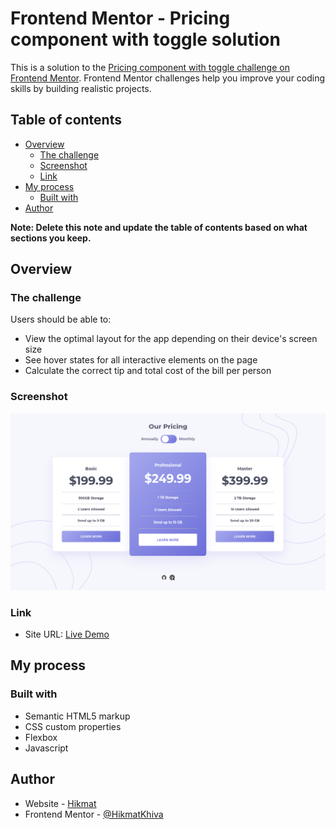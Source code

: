 # Frontend Mentor - Pricing component with toggle solution

This is a solution to the [Pricing component with toggle challenge on Frontend Mentor](https://www.frontendmentor.io/challenges/pricing-component-with-toggle-8vPwRMIC). Frontend Mentor challenges help you improve your coding skills by building realistic projects. 
## Table of contents

- [Overview](#overview)
  - [The challenge](#the-challenge)
  - [Screenshot](#screenshot)
  - [Link](#link)
- [My process](#my-process)
  - [Built with](#built-with)
- [Author](#author)

**Note: Delete this note and update the table of contents based on what sections you keep.**

## Overview

### The challenge

Users should be able to:

- View the optimal layout for the app depending on their device's screen size
- See hover states for all interactive elements on the page
- Calculate the correct tip and total cost of the bill per person

### Screenshot

![](./screenshot/screenshot.png)


### Link

- Site URL: [Live Demo]()

## My process

### Built with

- Semantic HTML5 markup
- CSS custom properties
- Flexbox
- Javascript


## Author

- Website - [Hikmat](https://www.hikmatbek.uz)
- Frontend Mentor - [@HikmatKhiva](https://www.frontendmentor.io/profile/HikmatKhiva)